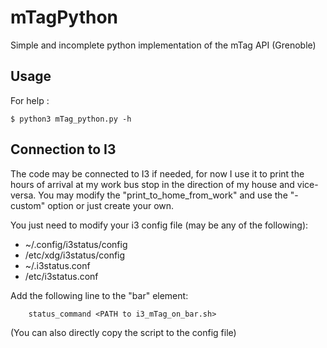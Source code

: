# mTagPython
Simple and incomplete python implementation of the mTag API (Grenoble)

## Usage

For help :
```shell
$ python3 mTag_python.py -h
```

## Connection to I3

The code may be connected to I3 if needed, for now I use it to print the hours of arrival at my work bus stop in the direction of my house and vice-versa.
You may modify the "print_to_home_from_work" and use the "-custom" option or just create your own.

You just need to modify your i3 config file (may be any of the following):

- ~/.config/i3status/config
- /etc/xdg/i3status/config
- ~/.i3status.conf
- /etc/i3status.conf

Add the following line to the "bar" element:
```shell
	status_command <PATH to i3_mTag_on_bar.sh>
```
(You can also directly copy the script to the config file)
